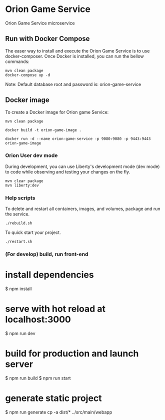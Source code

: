 # Orion Game Service

Orion Game Service microservice

## Run with Docker Compose

The easer way to install and execute the Orion Game Service is to use docker-composer. Once Docker is installed, you can run the bellow commands:

    mvn clean package
    docker-compose up -d

Note: Default database root and password is: orion-game-service

## Docker image

To create a Docker image for Orion game Service:

    mvn clean package

    docker build -t orion-game-image .

    docker run -d --name orion-game-service -p 9080:9080 -p 9443:9443 orion-game-image

### Orion User dev mode

During development, you can use Liberty's development mode (dev mode) to code while observing and testing your changes on the fly.

    mvn clear package
    mvn liberty:dev

### Help scripts

To delete and restart all containers, images, and volumes, package and run the service.

    ./rebuild.sh

To quick start your project.

    ./restart.sh

### (For develop) build, run front-end

# install dependencies

$ npm install

# serve with hot reload at localhost:3000

$ npm run dev

# build for production and launch server

$ npm run build
$ npm run start

# generate static project

$ npm run generate
cp -a dist/* ../src/main/webapp

